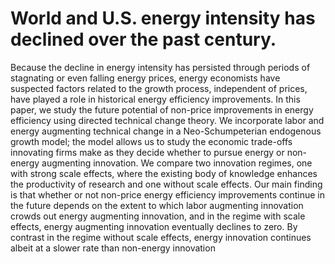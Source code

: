 # World and U.S. energy intensity has declined over the past century.
Because the decline in energy intensity has persisted through periods
of stagnating or even falling energy prices, energy economists have
suspected factors related to the growth process, independent of prices,
have played a role in historical energy efficiency improvements. In this
paper, we study the future potential of non-price improvements in energy
efficiency using directed technical change theory. We incorporate
labor and energy augmenting technical change in a Neo-Schumpeterian
endogenous growth model; the model allows us to study the economic
trade-offs innovating firms make as they decide whether to pursue energy
or non-energy augmenting innovation. We compare two innovation
regimes, one with strong scale effects, where the existing body of
knowledge enhances the productivity of research and one without scale
effects. Our main finding is that whether or not non-price energy efficiency
improvements continue in the future depends on the extent to
which labor augmenting innovation crowds out energy augmenting innovation,
and in the regime with scale effects, energy augmenting innovation
eventually declines to zero. By contrast in the regime without
scale effects, energy innovation continues albeit at a slower rate than
non-energy innovation
